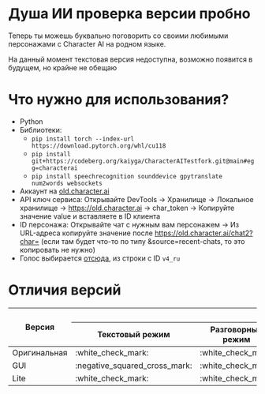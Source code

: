# Душа ИИ проверка версии пробно 
Теперь ты можешь буквально поговорить со своими любимыми персонажами с Character AI на родном языке.

На данный момент текстовая версия недоступна, возможно появится в будущем, но крайне не обещаю 


# Что нужно для использования?
- Python
- Библиотеки:
  - `pip install torch --index-url https://download.pytorch.org/whl/cu118`
  - `pip install git+https://codeberg.org/kaiyga/CharacterAITestfork.git@main#egg=characterai`
  - `pip install speechrecognition sounddevice gpytranslate num2words websockets`
- Аккаунт на [old.character.ai](https://old.character.ai/) 
- API ключ сервиса: Открывайте DevTools -> Хранилище -> Локальное хранилище -> https://old.character.ai -> char_token -> Копируйте значение value и вставляете в ID клиента
- ID персонажа: Открывайте чат с нужным вам персонажем -> Из URL-адреса копируйте значение после https://old.character.ai/chat2?char= (если там будет что-то по типу &source=recent-chats, то это копировать не нужно)
- Голос выбирается [отсюда](https://github.com/snakers4/silero-models?tab=readme-ov-file#v4), из строки с ID `v4_ru`

# Отличия версий
<table>
  <thead>
    <tr>
      <th rowspan="2">Версия</th>
      <th colspan="6">Возможности</th>
      <th colspan="1">Работает?</th>
    </tr>
    <tr>
      <th>Текстовый режим</th>
      <th>Разговорный режим</th>
      <th>Озвучка Silero TTS</th>
      <th>Озвучка ElevenLabs</th>
      <th>Графический интерфейс</th>
      <th>Консольный интерфейс</th>
      <th></th>
    </tr>
  </thead>
  <tbody>
    <tr>
      <td rowspan="1">Оригинальная</td>
      <td>:white_check_mark:</td>
      <td>:white_check_mark:</td>
      <td>:white_check_mark:</td>
      <td>:white_check_mark:</td>
      <td>:negative_squared_cross_mark:</td>
      <td>:white_check_mark:</td>
      <td>:negative_squared_cross_mark:</td>
    </tr>
    <tr>
      <td rowspan="1">GUI</td>
      <td>:negative_squared_cross_mark:</td>
      <td>:white_check_mark:</td>
      <td>:white_check_mark:</td>
      <td>:negative_squared_cross_mark:</td>
      <td>:white_check_mark:</td>
      <td>:negative_squared_cross_mark:</td>
      <td>:white_check_mark:</td>
    </tr>
      <td rowspan="1">Lite</td>
      <td>:white_check_mark:</td>
      <td>:white_check_mark:</td>
      <td>:white_check_mark:</td>
      <td>:negative_squared_cross_mark:</td>
      <td>:negative_squared_cross_mark:</td>
      <td>:white_check_mark:</td>
      <td>:negative_squared_cross_mark:</td>
  </tbody>
</table>
